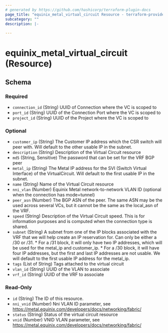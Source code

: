```yaml
---
# generated by https://github.com/hashicorp/terraform-plugin-docs
page_title: "equinix_metal_virtual_circuit Resource - terraform-provider-equinix"
subcategory: ""
description: |-
  
---
```


# equinix_metal_virtual_circuit (Resource)





<!-- schema generated by tfplugindocs -->
## Schema

### Required

- `connection_id` (String) UUID of Connection where the VC is scoped to
- `port_id` (String) UUID of the Connection Port where the VC is scoped to
- `project_id` (String) UUID of the Project where the VC is scoped to

### Optional

- `customer_ip` (String) The Customer IP address which the CSR switch will peer with. Will default to the other usable IP in the subnet.
- `description` (String) Description of the Virtual Circuit resource
- `md5` (String, Sensitive) The password that can be set for the VRF BGP peer
- `metal_ip` (String) The Metal IP address for the SVI (Switch Virtual Interface) of the VirtualCircuit. Will default to the first usable IP in the subnet.
- `name` (String) Name of the Virtual Circuit resource
- `nni_vlan` (Number) Equinix Metal network-to-network VLAN ID (optional when the connection has mode=tunnel)
- `peer_asn` (Number) The BGP ASN of the peer. The same ASN may be the used across several VCs, but it cannot be the same as the local_asn of the VRF.
- `speed` (String) Description of the Virtual Circuit speed. This is for information purposes and is computed when the connection type is shared.
- `subnet` (String) A subnet from one of the IP blocks associated with the VRF that we will help create an IP reservation for. Can only be either a /30 or /31.
				 * For a /31 block, it will only have two IP addresses, which will be used for the metal_ip and customer_ip.
				 * For a /30 block, it will have four IP addresses, but the first and last IP addresses are not usable. We will default to the first usable IP address for the metal_ip.
- `tags` (List of String) Tags attached to the virtual circuit
- `vlan_id` (String) UUID of the VLAN to associate
- `vrf_id` (String) UUID of the VRF to associate

### Read-Only

- `id` (String) The ID of this resource.
- `nni_vnid` (Number) Nni VLAN ID parameter, see https://metal.equinix.com/developers/docs/networking/fabric/
- `status` (String) Status of the virtual circuit resource
- `vnid` (Number) VNID VLAN parameter, see https://metal.equinix.com/developers/docs/networking/fabric/
